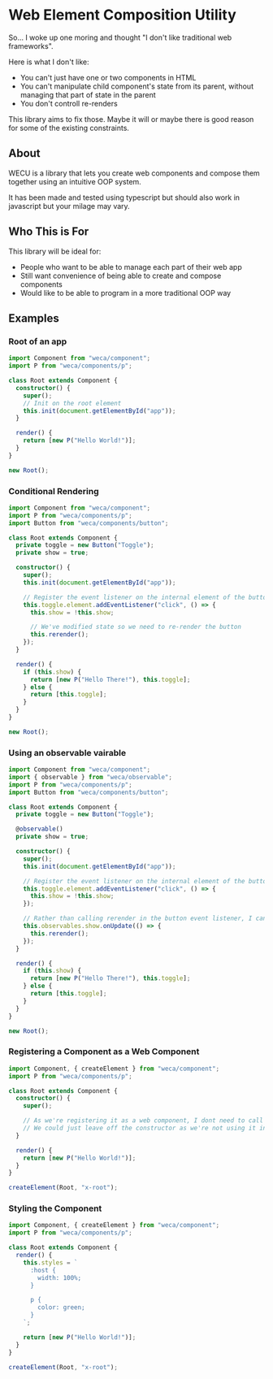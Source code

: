 # Web Element Composition Utility

So... I woke up one moring and thought "I don't like traditional web frameworks".

Here is what I don't like:

- You can't just have one or two components in HTML
- You can't manipulate child component's state from its parent, without managing that part of state in the parent
- You don't controll re-renders

This library aims to fix those. Maybe it will or maybe there is good reason for some of the existing constraints.

## About

WECU is a library that lets you create web components and compose them together using an intuitive OOP system.

It has been made and tested using typescript but should also work in javascript but your milage may vary.

## Who This is For

This library will be ideal for:

- People who want to be able to manage each part of their web app
- Still want convenience of being able to create and compose components
- Would like to be able to program in a more traditional OOP way

## Examples

### Root of an app

```ts
import Component from "weca/component";
import P from "weca/components/p";

class Root extends Component {
  constructor() {
    super();
    // Init on the root element
    this.init(document.getElementById("app"));
  }

  render() {
    return [new P("Hello World!")];
  }
}

new Root();
```

### Conditional Rendering

```ts
import Component from "weca/component";
import P from "weca/components/p";
import Button from "weca/components/button";

class Root extends Component {
  private toggle = new Button("Toggle");
  private show = true;

  constructor() {
    super();
    this.init(document.getElementById("app"));

    // Register the event listener on the internal element of the button
    this.toggle.element.addEventListener("click", () => {
      this.show = !this.show;

      // We've modified state so we need to re-render the button
      this.rerender();
    });
  }

  render() {
    if (this.show) {
      return [new P("Hello There!"), this.toggle];
    } else {
      return [this.toggle];
    }
  }
}

new Root();
```

### Using an observable vairable

```ts
import Component from "weca/component";
import { observable } from "weca/observable";
import P from "weca/components/p";
import Button from "weca/components/button";

class Root extends Component {
  private toggle = new Button("Toggle");

  @observable()
  private show = true;

  constructor() {
    super();
    this.init(document.getElementById("app"));

    // Register the event listener on the internal element of the button
    this.toggle.element.addEventListener("click", () => {
      this.show = !this.show;
    });

    // Rather than calling rerender in the button event listener, I can just observe the value for changes
    this.observables.show.onUpdate(() => {
      this.rerender();
    });
  }

  render() {
    if (this.show) {
      return [new P("Hello There!"), this.toggle];
    } else {
      return [this.toggle];
    }
  }
}

new Root();
```

### Registering a Component as a Web Component

```ts
import Component, { createElement } from "weca/component";
import P from "weca/components/p";

class Root extends Component {
  constructor() {
    super();

    // As we're registering it as a web component, I dont need to call init.
    // We could just leave off the constructor as we're not using it in this instance
  }

  render() {
    return [new P("Hello World!")];
  }
}

createElement(Root, "x-root");
```

### Styling the Component

```ts
import Component, { createElement } from "weca/component";
import P from "weca/components/p";

class Root extends Component {
  render() {
    this.styles = `
      :host {
        width: 100%;
      }

      p {
        color: green;
      }
    `;

    return [new P("Hello World!")];
  }
}

createElement(Root, "x-root");
```

